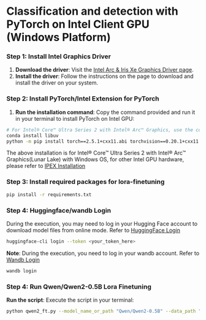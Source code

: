 # Classification and detection with PyTorch on Intel Client GPU (Windows Platform)

### Step 1: Install Intel Graphics Driver

1. **Download the driver**: Visit the [Intel Arc & Iris Xe Graphics Driver page](https://www.intel.com/content/www/us/en/download/785597/intel-arc-iris-xe-graphics-windows.html).
2. **Install the driver**: Follow the instructions on the page to download and install the driver on your system.

### Step 2: Install PyTorch/Intel Extension for PyTorch

1. **Run the installation command**: Copy the command provided and run it in your terminal to install PyTorch on Intel GPU:

```bash
# For Intel® Core™ Ultra Series 2 with Intel® Arc™ Graphics, use the commands below:
conda install libuv
python -m pip install torch==2.5.1+cxx11.abi torchvision==0.20.1+cxx11.abi torchaudio==2.5.1+cxx11.abi intel-extension-for-pytorch==2.5.10+xpu --extra-index-url https://pytorch-extension.intel.com/release-whl/stable/lnl/us/
```

The above installation is for Intel® Core™ Ultra Series 2 with Intel® Arc™ Graphics(Lunar Lake) with Windows OS, for other Intel GPU hardware, please refer to [IPEX Installation](https://pytorch-extension.intel.com/installation?platform=gpu&version=v2.5.10%2Bxpu)

### Step 3: Install required packages for lora-finetuning

```bash
pip install -r requirements.txt
```

### Step 4: Huggingface/wandb Login 

During the execution, you may need to log in your Hugging Face account to download model files from online mode. Refer to [HuggingFace Login](https://huggingface.co/docs/huggingface_hub/quick-start#login)

```bash
huggingface-cli login --token <your_token_here>
```

**Note**: During the execution, you need to log in your wandb account. Refer to [Wandb Login](https://docs.wandb.ai/ref/cli/wandb-login)

```bash
wandb login
```

### Step 4: Run Qwen/Qwen2-0.5B Lora Finetuning

**Run the script**: Execute the script in your terminal:

```bash
python qwen2_ft.py --model_name_or_path "Qwen/Qwen2-0.5B" --data_path "./dataset.json" --bf16 True --output_dir output_qwen --num_train_epochs 5 --per_device_train_batch_size 1 --per_device_eval_batch_size 1 --gradient_accumulation_steps 1 --evaluation_strategy "no" --save_strategy "steps" --save_steps 2000 --save_total_limit 10 --learning_rate 3e-4 --weight_decay 0.01 --adam_beta2 0.95 --warmup_ratio 0.01 --lr_scheduler_type "cosine" --logging_steps 1 --report_to "none" --model_max_length 256 --use_lora
```

